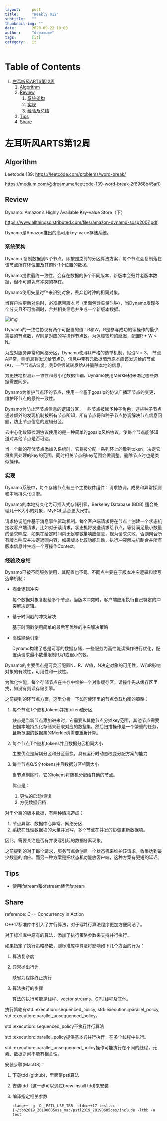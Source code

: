 ```yaml
---
layout:     post
title:      "Weekly 012"
subtitle:   ""
thumbnail-img: ""
date:       2020-09-22 10:00
author:     "dreamume"
tags: 		[it]
category:   it
---
```


# Table of Contents

1.  [左耳听风ARTS第12周](#org1fbfcca)
    1.  [Algorithm](#org2a48d6a)
    2.  [Review](#org3edefab)
        1.  [系统架构](#org0bc1808)
        2.  [实现](#org7b90a17)
        3.  [经验及总结](#orgce83f80)
    3.  [Tips](#org9d6b2f5)
    4.  [Share](#orgbed291b)



<a id="org1fbfcca"></a>

# 左耳听风ARTS第12周


<a id="org2a48d6a"></a>

## Algorithm

Leetcode 139: <https://leetcode.com/problems/word-break/>

<https://medium.com/@dreamume/leetcode-139-word-break-2f6968b45af0>


<a id="org3edefab"></a>

## Review

Dynamo: Amazon’s Highly Available Key-value Store（下）

<https://www.allthingsdistributed.com/files/amazon-dynamo-sosp2007.pdf>

Dynamo是Amazon推出的高可用key-value存储系统。


<a id="org0bc1808"></a>

### 系统架构

Dynamo 复制数据到N个节点，即按照之前的分区算法方案，每个节点会复制落在该节点所在环位置及其前N-1个位置的数据。

Dynamo提供最终一致性，会存在数据的多个不同版本，新版本会归并老版本数据，但不可避免有冲突的存在。

Dynamo使用矢量时钟来识别对象，丢弃老时钟的相同对象。

当客户端更新对象时，必须携带版本号（里面包含矢量时钟），当Dynamo发现多个分支且不可协调时，合并相关信息并生成一个新版本数据。

![img](../img/dynamo_version_evolution_of_vector_clock.png)

Dynamo的一致性协议有两个可配置的值：R和W。R是参与成功的读操作的最少需要的节点数，W则是对应的写操作节点数。为保障较短的延迟，配置R + W < N。

为应对服务异常和网络分区，Dynamo使用非严格的选举机制，假设N = 3， 节点A异常，则消息将发送给节点D，信息中带有元数据暗示原本应该发送给的节点(A)，一旦节点A恢复，则D会尝试转发给A并删除本地的信息。

为更快地检测非一致性和最小化数据传输，Dynamo使用Merkle树来确定哪些数据需要同步。

Dynamo为维护节点环的节点，使用一个基于gossip的协议广播环节点的变更，维护环节点的最终一致性。

Dynamo为防止环节点信息的逻辑分区，一些节点被赋予种子角色，这些种子节点通过额外的发现机制被所有节点所知，所有节点将和种子节点协调解决节点信息问题，防止节点信息的逻辑分区。

去中心化故障检测协议使用的是一种简单的gossip风格协议，使每个节点能够知道对其他节点是否可达。

当一个新的存储节点添加入系统时，它将被分配一系列环上的散列token，决定它将负责处理的key的范围，同时相关节点的key范围会做调整。删除节点时也是类似操作。


<a id="org7b90a17"></a>

### 实现

Dynamo系统中，每个存储节点有三个主要软件组件：请求协调，成员和异常探测和本地持久化引擎。

Dynamo的本地持久化为可插入式存储引擎，Berkeley Database (BDB) 适合处理几十K大小的对象，MySQL适合更大尺寸。

请求协调组件基于消息事件驱动机制。每个客户端请求将在节点上创建一个状态机接收客户端请求。比如对于读请求，状态机将发送请求给节点，等待满足最小数量的请求响应，如果在给定时间内无足够数量响应信息，视为请求失败，否则聚合所有版本响应并决定返回内容，如果版本比较功能启动，执行冲突解决机制合并所有版本信息并生成一个写操作Context。


<a id="orgce83f80"></a>

### 经验及总结

Dynamo已被不同服务使用，其配置也不同。不同点主要在于版本冲突逻辑和读写选举机制：

-   商业逻辑冲突
    
    每个数据对象复制给多个节点。当版本冲突时，客户端应用执行自己特定的冲突解决逻辑。

-   基于时间戳的冲突解决
    
    基于时间戳使用简单的最后写优胜的冲突解决策略

-   高性能读引擎
    
    Dynamo构建了总是可写的数据存储，一些服务为高性能读操作进行优化，配置读请求最小数量限制R为1或很小的数。

Dynamo的主要优点是可灵活配置N、R、W值，N决定对象的可用性，W和R影响对象的有效性，可用性和一致性。

为优化性能，每个存储节点在主存中维护一个对象缓存区，读操作先从缓存区里找，如没有则读存储引擎。

之前提到的环节点方案，这里分析一下如何使环里的节点负载均衡的策略：

1.  每个节点T个随机tokens并按token值分区
    
    缺点是当新节点添加进来时，它需要从其他节点分摊key范围，其他节点需要扫描本地持久化存储来获取对应的数据集。然后扫描操作是一个繁重的任务，且新范围的数据集的Merkle树需要重新计算。

2.  每个节点T个随机tokens并且数据分区相同大小
    
    主要优点是解耦分区和分区替换，具有运行时动态改变分配方案的能力

3.  每个节点Q/S个tokens并且数据分区相同大小
    
    当节点剔除时，它的tokens将随机分配给其他的节点。
    
    优点是：
    
    1.  更快的启动/恢复
    2.  方便数据归档

对于分离的版本数据，有两种情况造成：

1.  节点异常、数据中心异常、网络分区
2.  系统在处理数据项的大量并发写，多个节点在并发的协调更新数据项。

因此，需要关注是否有并发写引起的数据分离现象。

之前提到的对于每个请求，服务节点会创建一个状态机来维护该请求，收集达到最少数量的响应。而另一种方案是把状态机功能放客户端，这种方案有更短的延迟。


<a id="org9d6b2f5"></a>

## Tips

-   使用ifstream和ofstream替代fstream


<a id="orgbed291b"></a>

## Share

reference: C++ Concurrency in Action

C++17标准库中引入了并行算法，对于写并行算法程序更加方便简洁了。

对于标准库中原有的算法，添加了执行策略参数来支持并行执行。

如果指定了执行策略参数，则标准库中算法将影响如下几个方面的行为：

1.  算法复杂度
2.  异常抛出行为
    
    缺省为程序终止执行
3.  算法执行的步骤
    
    算法的执行可能是线程、vector streams、GPU线程及其他。

执行策略有std::execution::sequenced_policy, std::execution::parallel_policy, std::execution::parallel_unsequenced_policy。

std::execution::sequenced_policy不执行并行算法

std::execution::parallel_policy提供基本的并行执行，在多个线程中执行。

std::execution::parallel_unsequenced_policy操作可能执行在不同的线程，元素、数据之间不能有相关性。

安装步骤(MacOS)：

1.  下载tdd (github)，里面带pstl算法
2.  安装tdd（这一步可以通过brew install tdd)来安装
3.  编译指定相关参数
    
        clang++ -g -D__PSTL_USE_TBB -std=c++17 test.cc -I~/tbb2019_20190605oss_mac/pstl2019_20190605oss/include -ltbb -o test

